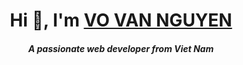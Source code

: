 


## <h1 align="center" class="heading-element" dir="auto">Hi 👋, I'm <a href="https://github.com/vannguyen3010">VO VAN NGUYEN</a></h1>








<h5 align="center" class="heading-element" dir="auto">A passionate web developer from Viet Nam</h5>
<!--
**vannguyen3010/vannguyen3010** is a ✨ _special_ ✨ repository because its `README.md` (this file) appears on your GitHub profile.



- 🔭 I’m currently working on ...
- 🌱 I’m currently learning ...
- 👯 I’m looking to collaborate on ...
- 🤔 I’m looking for help with ...
- 💬 Ask me about ...
- 📫 How to reach me: ...
- 😄 Pronouns: ...
- ⚡ Fun fact: ...
-->
